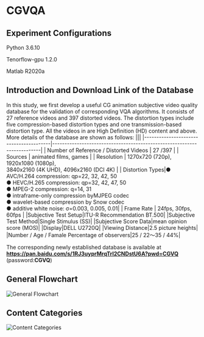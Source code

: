 # CGVQA

## Experiment Configurations
Python 3.6.10

Tenorflow-gpu 1.2.0

Matlab R2020a

## Introduction and Download Link of the Database
In this study, we first develop a useful CG animation subjective video quality database for the validation of corresponding VQA algorithms. It consists of 27 reference videos and 397 distorted videos. The distortion types include five compression-based distortion types and one transmission-based distortion type. All the videos in are High Definition (HD) content and above. More details of the database are shown as follows:
|||
|----------------------------------------|-------------------------------------------------------------------------|
| Number of Reference / Distorted Videos | 27 /397                                                                 |
| Sources                                | animated films, games                                                   |
| Resolution                             | 1270x720 (720p), 1920x1080 (1080p), <br>3840x2160 (4K UHD), 4096x2160 (DCI 4K) |
| Distortion Types|● AVC/H.264 compression: qp=22, 32, 42, 50 <br>● HEVC/H.265 compression: qp=32, 42, 47, 50 <br>● MPEG-2 compression: q=14, 31<br>● intraframe-only compression byMJPEG codec<br>● wavelet-based compression by Snow codec<br>● additive white noise: σ=0.003, 0.005, 0.01| 
| Frame Rate | 24fps, 30fps, 60fps |
|Subjective Test Setup|ITU-R Recommendation BT.500|
|Subjective Test Method|Single Stimulus (SS)|
|Subjective Score Data|mean opinion score (MOS)|
|Display|DELL U2720Q|
|Viewing Distance|2.5 picture heights|
|Number / Age / Famale Percentage of observers|25 / 22～35 / 44%|

The corresponding newly established database is available at 
**https://pan.baidu.com/s/1RJ3uyprMrqTrI2CNDstU6A?pwd=CGVQ**
(password:**CGVQ**)

## General Flowchart
![General Flowchart](https://github.com/WeizhiXian/CGVQA/blob/main/General%20Flowchart.png)

## Content Categories
![Content Categories](https://github.com/WeizhiXian/CGVQA/blob/main/Content%20Categories.png)
